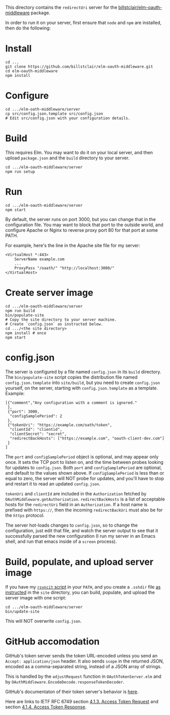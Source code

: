 This directory contains the `redirectUri` server for the [billstclair/elm-oauth-middleware](http://package.elm-lang.org/packages/billstclair/elm-oauth-middleware/latest) package.

In order to run it on your server, first ensure that `node` and `npm` are installed, then do the following:

# Install

    cd ...
    git clone https://github.com/billstclair/elm-oauth-middleware.git
    cd elm-oauth-middleware
    npm install

# Configure

    cd .../elm-oath-middleware/server
    cp src/config.json.template src/config.json
    # Edit src/config.json with your configuration details.

# Build

This requires Elm. You may want to do it on your local server, and then upload `package.json` and the `build` directory to your server.

    cd .../elm-oauth-middleware/server
    npm run setup

# Run

    cd .../elm-oauth-middleware/server
    npm start


By default, the server runs on port 3000, but you can change that in the configuration file. You may want to block that port to the outside world, and configure Apache or Nginx to reverse proxy port 80 for that port at some PATH.

For example, here's the line in the Apache site file for my server:

    <VirtualHost *:443>
        ServerName example.com
        ...
        ProxyPass "/oaath/" "http://localhost:3000/"
    </VirtualHost>

# Create server image

    cd .../elm-oauth-middleware/server
    npm run build
    bin/populate-site
    # Copy the site directory to your server machine.
    # Create `config.json` as instructed below.
    cd .../<the site directory>
    npm install # once
    npm start

# config.json

The server is configured by a file named `config.json` in its `build` directory. The `bin/populate-site` script copies the distribution file named `config.json.template` into `site/build`, but you need to create `config.json` yourself, on the server, starting with `config.json.template` as a template. Example:

    [{"comment","Any configuration with a comment is ignored."
     },
     {"port": 3000,
      "configSamplePeriod": 2
     },
     {"tokenUri": "https://example.com/oath/token",
      "clientId": "clientid",
      "clientSecret": "secret",
      "redirectBackHosts": ["https://example.com", "oauth-client-dev.com"]
     }
    ]
    
The `port` and `configSamplePeriod` object is optional, and may appear only once. It sets the TCP port to listen on, and the time between probes looking for updates to `config.json`. Both `port` and `configSamplePeriod` are optional, and default to the values shown above. If `configSamplePeriod` is less than or equal to zero, the server will NOT probe for updates, and you'll have to stop and restart it to read an updated `config.json`.

`tokenUri` and `clientId` are included in the `Authorization` fetched by `OAuthMiddleware.getAuthorization`. `redirectBackHosts` is a list of acceptable hosts for the `redirectUri` field in an `Authorization`. If a host name is prefixed with `https://`, then the incoming `redirectBackUri` must also be for the `https` protocol.

The server hot-loads changes to `config.json`, so to change the configuration, just edit that file, and watch the server output to see that it successfully parsed the new configuration (I run my server in an Emacs shell, and run that emacs inside of a `screen` process). 
    
# Build, populate, and upload server image

If you have my [`rsyncit` script](https://github.com/billstclair/wws-scripts/blob/master/bin/rsyncit) in your `PATH`, and you create a `.sshdir` file [as instructed](https://github.com/billstclair/wws-scripts#rsyncit) in the `site` directory, you can build, populate, and upload the server image with one script:

    cd .../elm-oauth-middleware/server
    bin/update-site

This will NOT overwrite `config.json`.

# GitHub accomodation

GitHub's token server sends the token URL-encoded unless you send an `Accept: application/json` header. It also sends `scope` in the returned JSON, encoded as a comma-separated string, instead of a JSON array of strings.

This is handled by the `adjustRequest` function in `OAuthTokenServer.elm` and by `OAuthMiddleware.EncodeDecode.responseTokenDecoder`.

GitHub's documentaton of their token server's behavior is [here](https://developer.github.com/apps/building-oauth-apps/authorization-options-for-oauth-apps/#response).

Here are links to IETF RFC 6749 section [4.1.3. Access Token Request](https://tools.ietf.org/html/rfc6749#section-4.1.3) and section [4.1.4. Access Token Response](https://tools.ietf.org/html/rfc6749#section-4.1.4).
